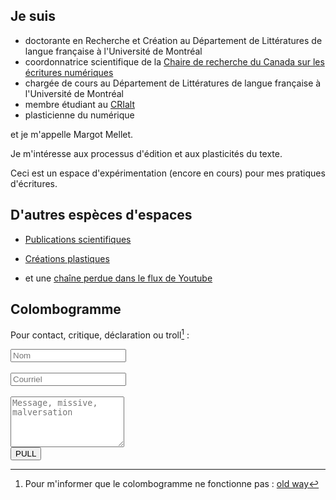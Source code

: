 

## Je suis 

- doctorante en Recherche et Création au Département de Littératures de langue française à l'Université de Montréal
- coordonnatrice scientifique de la [Chaire de recherche du Canada sur les écritures numériques](https://ecrituresnumeriques.ca/fr/)
- chargée de cours au Département de Littératures de langue française à l'Université de Montréal
- membre étudiant au [CRIalt](http://www.crialt-intermediality.org/eng/)
- plasticienne du numérique

et je m'appelle Margot Mellet. 

Je m'intéresse aux processus d'édition et aux plasticités du texte. 

Ceci est un espace d'expérimentation (encore en cours) pour mes pratiques d'écritures. 

## D'autres espèces d'espaces

- [Publications scientifiques](https://www.zotero.org/groups/2511981/publication_margot_mellet/collections/H8FCDNSG)

- [Créations plastiques](https://www.zotero.org/groups/2511981/publication_margot_mellet/collections/6M7SJR2P)

- et une [chaîne perdue dans le flux de Youtube](https://www.youtube.com/channel/UC2wgtf5GmfaWjBRUJeK6WAQ)

## Colombogramme 

Pour contact, critique, déclaration ou troll[^1] :

[^1]: Pour m'informer que le colombogramme ne fonctionne pas : <a href="mailto:margot.mellet@umontreal.ca">old way</a>


<form name="Contact" action="https://formspree.io/f/xzbovyvw" method="post">
<div class="form-group form-inline">
                                        <label class="sr-only" for="inputName"></label>
                                        <input type="text" name="name" class="form-control w-100" id="inputName" placeholder="Nom" required>
                                    </div>
                                    </br>
                                    <div class="form-group form-inline">
                                        <label class="sr-only" for="inputEmail"></label>
                                        <input type="email" name="email" class="form-control w-100" id="inputEmail" placeholder="Courriel" required>
                                    </div>
                                    </br>
                                    <div class="form-group">
                                    <label class="sr-only" for="inputMessage"></label>
                                    <textarea name="message" class="form-control" id="inputMessage" rows="5" placeholder="Message, missive, malversation" required></textarea>
                                    </div>
                                    <button type="submit" class="btn btn-cta-secondary px-3 py-2">PULL</button>
                               
</form>